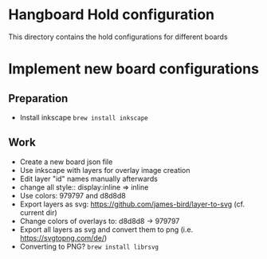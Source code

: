 # Hangboard Hold configuration
This directory contains the hold configurations for different boards

# Implement new board configurations

## Preparation
+ Install inkscape `brew install inkscape`

## Work
+ Create a new board json file 
+ Use inkscape with layers for overlay image creation 
+ Edit layer "id" names manually afterwards
+ change all style:: display:inline => inline
+ Use colors: 979797 and d8d8d8
+ Export layers as svg: https://github.com/james-bird/layer-to-svg (cf. current dir)
+ Change colors of overlays to: d8d8d8 -> 979797
+ Export all layers as svg and convert them to png (i.e. https://svgtopng.com/de/)
+ Converting to PNG? `brew install librsvg`
